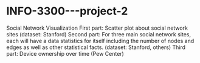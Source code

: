 # INFO-3300---project-2
Social Network Visualization
First part: Scatter plot about social network sites (dataset: Stanford)
Second part: For three main social network sites, each will have a data statistics for itself including the number
of nodes and edges as well as other statistical facts. (dataset: Stanford, others)
Third part: Device ownership over time (Pew Center)
